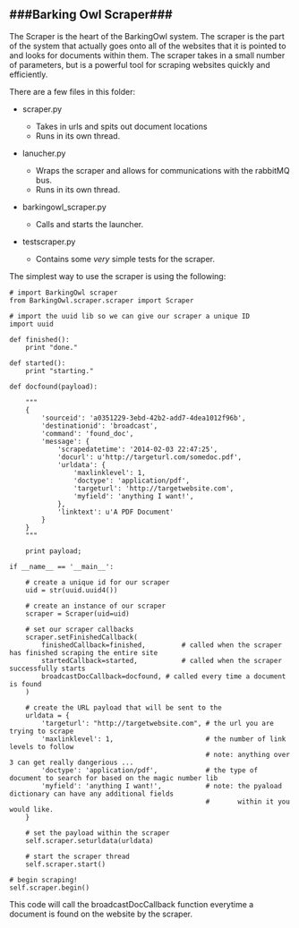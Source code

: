 ###Barking Owl Scraper###
-------------------------

The Scraper is the heart of the BarkingOwl system.  The scraper is the part of the system that actually goes onto
all of the websites that it is pointed to and looks for documents within them.  The scraper takes in a small number
of parameters, but is a powerful tool for scraping websites quickly and efficiently.

There are a few files in this folder:

  - scraper.py
    - Takes in urls and spits out document locations
    - Runs in its own thread.
     
  - lanucher.py
    - Wraps the scraper and allows for communications with the rabbitMQ bus.
    - Runs in its own thread.
     
  - barkingowl_scraper.py
    - Calls and starts the launcher.
    
  - testscraper.py
    - Contains some *very* simple tests for the scraper. 

The simplest way to use the scraper is using the following:

    # import BarkingOwl scraper
    from BarkingOwl.scraper.scraper import Scraper
    
    # import the uuid lib so we can give our scraper a unique ID
    import uuid

    def finished():
        print "done."
        
    def started():
        print "starting."
        
    def docfound(payload):
    
        """
        {
            'sourceid': 'a0351229-3ebd-42b2-add7-4dea1012f96b', 
            'destinationid': 'broadcast', 
            'command': 'found_doc', 
            'message': {
                'scrapedatetime': '2014-02-03 22:47:25', 
                'docurl': u'http://targeturl.com/somedoc.pdf', 
                'urldata': {
                    'maxlinklevel': 1, 
                    'doctype': 'application/pdf', 
                    'targeturl': 'http://targetwebsite.com',
                    'myfield': 'anything I want!',
                }, 
                'linktext': u'A PDF Document'
            }
        }
        """
        
        print payload;

    if __name__ == '__main__':

        # create a unique id for our scraper
        uid = str(uuid.uuid4())
    
        # create an instance of our scraper
        scraper = Scraper(uid=uid)

        # set our scraper callbacks
        scraper.setFinishedCallback(
            finishedCallback=finished,         # called when the scraper has finished scraping the entire site
            startedCallback=started,           # called when the scraper successfully starts
            broadcastDocCallback=docfound, # called every time a document is found
        )
    
        # create the URL payload that will be sent to the 
        urldata = {
            'targeturl': "http://targetwebsite.com", # the url you are trying to scrape
            'maxlinklevel': 1,                       # the number of link levels to follow 
                                                     # note: anything over 3 can get really dangerious ...
            'doctype': 'application/pdf',            # the type of document to search for based on the magic number lib 
            'myfield': 'anything I want!',           # note: the pyaload dictionary can have any additional fields
                                                     #       within it you would like.
        }

        # set the payload within the scraper
        self.scraper.seturldata(urldata)
    
        # start the scraper thread
        self.scraper.start()
    
    # begin scraping!
    self.scraper.begin()
    
This code will call the broadcastDocCallback function everytime a document is found on the website by the scraper.


